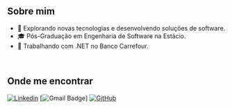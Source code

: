 ## Sobre mim

- 🤔 Explorando novas tecnologias e desenvolvendo soluções de software.
- 🎓 Pós-Graduação em Engenharia de Software na Estácio.
- 💼 Trabalhando com .NET no Banco Carrefour.

<br/>

## Onde me encontrar

[![Linkedin](https://img.shields.io/badge/-thiagodsantana-blue?style=flat-square&logo=Linkedin&logoColor=white&link=https://www.linkedin.com/in/thiagodarlei/)](https://www.linkedin.com/in/thiagodarlei/)
[![Gmail Badge](https://img.shields.io/badge/-thiago.darley@gmail.com-006bed?style=flat-square&logo=Gmail&logoColor=white&link=mailto:thiago.darley@gmail.com)]
[![GitHub](https://img.shields.io/github/followers/iuricode?label=follow&style=social)](https://github.com/thiagodsantana)
